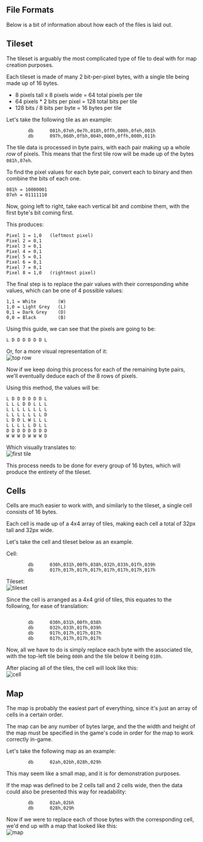File Formats
--------
Below is a bit of information about how each of the files is laid out.

Tileset
--------
The tileset is arguably the most complicated type of file to deal with for map creation purposes.

Each tileset is made of many 2 bit-per-pixel bytes, with a single tile being made up of 16 bytes.
- 8 pixels tall x 8 pixels wide = 64 total pixels per tile
- 64 pixels * 2 bits per pixel = 128 total bits per tile
- 128 bits / 8 bits per byte = 16 bytes per tile

Let's take the following tile as an example:
```
        db      081h,07eh,0e7h,018h,0ffh,000h,0feh,001h
        db      097h,060h,0fbh,004h,000h,0ffh,000h,011h
```

The tile data is processed in byte pairs, with each pair making up a whole _row_ of pixels. This means that the first tile row will be made up of the bytes `081h,07eh`.

To find the pixel values for each byte pair, convert each to binary and then combine the bits of each one.

```
081h = 10000001
07eh = 01111110
```

Now, going left to right, take each vertical bit and combine them, with the first byte's bit coming first.

This produces:
```
Pixel 1 = 1,0   (leftmost pixel)
Pixel 2 = 0,1
Pixel 3 = 0,1
Pixel 4 = 0,1
Pixel 5 = 0,1
Pixel 6 = 0,1
Pixel 7 = 0,1
Pixel 8 = 1,0   (rightmost pixel)
```

The final step is to replace the pair values with their corresponding white values, which can be one of 4 possible values:
```
1,1 = White        (W)
1,0 = Light Grey   (L)
0,1 = Dark Grey    (D)
0,0 = Black        (B)
```

Using this guide, we can see that the pixels are going to be:
```
L D D D D D D L
```

Or, for a more visual representation of it:
<br>![top row](https://user-images.githubusercontent.com/15955749/58767742-739e9d80-8555-11e9-9b68-51335cec0d6c.png)

Now if we keep doing this process for each of the remaining byte pairs, we'll eventually deduce each of the 8 rows of pixels.

Using this method, the values will be:
```
L D D D D D D L
L L L D D L L L
L L L L L L L L
L L L L L L L D
L D D L W L L L
L L L L L D L L
D D D D D D D D
W W W D W W W D
```

Which visually translates to:
<br>![first tile](https://user-images.githubusercontent.com/15955749/58767777-c7a98200-8555-11e9-9bff-21bb7119fe5e.png)

This process needs to be done for every group of 16 bytes, which will produce the entirety of the tileset.

Cells
--------
Cells are much easier to work with, and similarly to the tileset, a single cell consists of 16 bytes.

Each cell is made up of a 4x4 array of tiles, making each cell a total of 32px tall and 32px wide.

Let's take the cell and tileset below as an example.

Cell:
```
        db      030h,031h,00fh,038h,032h,033h,01fh,039h
        db      017h,017h,017h,017h,017h,017h,017h,017h
```

Tileset:
<br>![tileset](https://user-images.githubusercontent.com/15955749/58767891-65ea1780-8557-11e9-9d16-c74b8c72c9a6.png)

Since the cell is arranged as a 4x4 grid of tiles, this equates to the following, for ease of translation:
```

        db      030h,031h,00fh,038h
        db      032h,033h,01fh,039h
        db      017h,017h,017h,017h
        db      017h,017h,017h,017h
```

Now, all we have to do is simply replace each byte with the associated tile, with the top-left tile being `000h` and the tile below it being `010h`.

After placing all of the tiles, the cell will look like this:
<br>![cell](https://user-images.githubusercontent.com/15955749/58767955-aa29e780-8558-11e9-8912-2d303d94dbb5.png)

Map
--------
The map is probably the easiest part of everything, since it's just an array of cells in a certain order.

The map can be any number of bytes large, and the the width and height of the map must be specified in the game's code in order for the map to work correctly in-game.

Let's take the following map as an example:
```
        db      02ah,02bh,028h,029h
```

This may seem like a small map, and it is for demonstration purposes.

If the map was defined to be 2 cells tall and 2 cells wide, then the data could also be presented this way for readability:
```
        db      02ah,02bh
        db      028h,029h
```

Now if we were to replace each of those bytes with the corresponding cell, we'd end up with a map that looked like this:
<br>![map](https://user-images.githubusercontent.com/15955749/58768091-0a218d80-855b-11e9-884f-0802a389853e.png)
